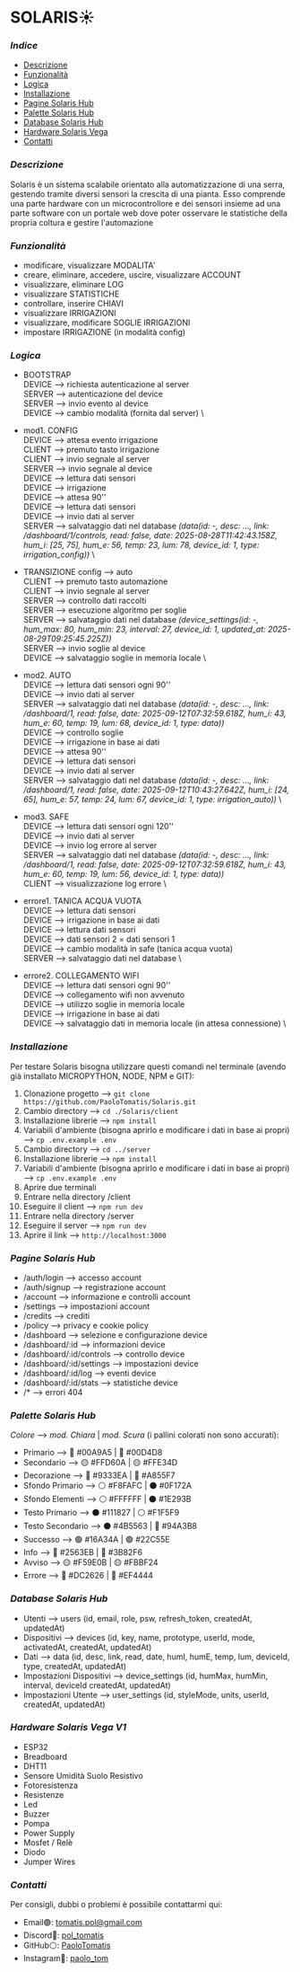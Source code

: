 # **SOLARIS☀️**

### _Indice_

-   [Descrizione](#descrizione)
-   [Funzionalità](#funzionalità)
-   [Logica](#logica)
-   [Installazione](#installazione)
-   [Pagine Solaris Hub](#pagine-solaris-hub)
-   [Palette Solaris Hub](#palette-solaris-hub)
-   [Database Solaris Hub](#database-solaris-hub)
-   [Hardware Solaris Vega](#hardware-solaris-vega)
-   [Contatti](#contatti)

### _Descrizione_

Solaris è un sistema scalabile orientato alla automatizzazione di una serra, gestendo tramite diversi sensori la crescita di una pianta. Esso comprende una parte hardware con un microcontrollore e dei sensori insieme ad una parte software con un portale web dove poter osservare le statistiche della propria coltura e gestire l'automazione

### _Funzionalità_

-   modificare, visualizzare MODALITA'
-   creare, eliminare, accedere, uscire, visualizzare ACCOUNT
-   visualizzare, eliminare LOG
-   visualizzare STATISTICHE
-   controllare, inserire CHIAVI
-   visualizzare IRRIGAZIONI
-   visualizzare, modificare SOGLIE IRRIGAZIONI
-   impostare IRRIGAZIONE (in modalità config)

### _Logica_

-   BOOTSTRAP \
    DEVICE --> richiesta autenticazione al server \
    SERVER --> autenticazione del device \
    SERVER --> invio evento al device \
    DEVICE --> cambio modalità (fornita dal server) \

-   mod1. CONFIG\
    DEVICE --> attesa evento irrigazione \
    CLIENT --> premuto tasto irrigazione \
    CLIENT --> invio segnale al server \
    SERVER --> invio segnale al device \
    DEVICE --> lettura dati sensori \
    DEVICE --> irrigazione \
    DEVICE --> attesa 90'' \
    DEVICE --> lettura dati sensori \
    DEVICE --> invio dati al server \
    SERVER --> salvataggio dati nel database _(data(id: -, desc: ..., link: /dashboard/1/controls, read: false, date: 2025-08-28T11:42:43.158Z, hum_i: [25, 75], hum_e: 56, temp: 23, lum: 78, device_id: 1, type: irrigation_config))_ \

-   TRANSIZIONE config --> auto \
    CLIENT --> premuto tasto automazione \
    CLIENT --> invio segnale al server \
    SERVER --> controllo dati raccolti \
    SERVER --> esecuzione algoritmo per soglie \
    SERVER --> salvataggio dati nel database _(device_settings(id: -, hum_max: 80, hum_min: 23, interval: 27, device_id: 1, updated_at: 2025-08-29T09:25:45.225Z))_ \
    SERVER --> invio soglie al device \
    DEVICE --> salvataggio soglie in memoria locale \

-   mod2. AUTO \
    DEVICE --> lettura dati sensori ogni 90'' \
    DEVICE --> invio dati al server \
    SERVER --> salvataggio dati nel database _(data(id: -, desc: ..., link: /dashboard/1, read: false, date: 2025-09-12T07:32:59.618Z, hum_i: 43, hum_e: 60, temp: 19, lum: 68, device_id: 1, type: data))_ \
    DEVICE --> controllo soglie \
    DEVICE --> irrigazione in base ai dati \
    DEVICE --> attesa 90'' \
    DEVICE --> lettura dati sensori \
    DEVICE --> invio dati al server \
    SERVER --> salvataggio dati nel database _(data(id: -, desc: ..., link: /dashboard/1, read: false, date: 2025-09-12T10:43:27.642Z, hum_i: [24, 65], hum_e: 57, temp: 24, lum: 67, device_id: 1, type: irrigation_auto))_ \

-   mod3. SAFE \
    DEVICE --> lettura dati sensori ogni 120'' \
    DEVICE --> invio dati al server \
    DEVICE --> invio log errore al server \
    SERVER --> salvataggio dati nel database _(data(id: -, desc: ..., link: /dashboard/1, read: false, date: 2025-09-12T07:32:59.618Z, hum_i: 43, hum_e: 60, temp: 19, lum: 56, device_id: 1, type: data))_ \
    CLIENT --> visualizzazione log errore \

-   errore1. TANICA ACQUA VUOTA \
    DEVICE --> lettura dati sensori \
    DEVICE --> irrigazione in base ai dati \
    DEVICE --> lettura dati sensori \
    DEVICE --> dati sensori 2 = dati sensori 1 \
    DEVICE --> cambio modalità in safe (tanica acqua vuota) \
    SERVER --> salvataggio dati nel database \

-   errore2. COLLEGAMENTO WIFI \
    DEVICE --> lettura dati sensori ogni 90'' \
    DEVICE --> collegamento wifi non avvenuto \
    DEVICE --> utilizzo soglie in memoria locale \
    DEVICE --> irrigazione in base ai dati \
    DEVICE --> salvataggio dati in memoria locale (in attesa connessione) \

### _Installazione_

Per testare Solaris bisogna utilizzare questi comandi nel terminale (avendo già installato MICROPYTHON, NODE, NPM e GIT):

1. Clonazione progetto --> `git clone https://github.com/PaoloTomatis/Solaris.git`
2. Cambio directory --> `cd ./Solaris/client`
3. Installazione librerie --> `npm install`
4. Variabili d'ambiente (bisogna aprirlo e modificare i dati in base ai propri) --> `cp .env.example .env`
5. Cambio directory --> `cd ../server`
6. Installazione librerie --> `npm install`
7. Variabili d'ambiente (bisogna aprirlo e modificare i dati in base ai propri) --> `cp .env.example .env`
8. Aprire due terminali
9. Entrare nella directory /client
10. Eseguire il client --> `npm run dev`
11. Entrare nella directory /server
12. Eseguire il server --> `npm run dev`
13. Aprire il link --> `http://localhost:3000`

### _Pagine Solaris Hub_

-   /auth/login --> accesso account
-   /auth/signup --> registrazione account
-   /account --> informazione e controlli account
-   /settings --> impostazioni account
-   /credits --> crediti
-   /policy --> privacy e cookie policy
-   /dashboard --> selezione e configurazione device
-   /dashboard/:id --> informazioni device
-   /dashboard/:id/controls --> controllo device
-   /dashboard/:id/settings --> impostazioni device
-   /dashboard/:id/log --> eventi device
-   /dashboard/:id/stats --> statistiche device
-   /\* --> errori 404

### _Palette Solaris Hub_

_Colore_ --> _mod. Chiara_ | _mod. Scura_ (i pallini colorati non sono accurati):

-   Primario --> 🔵 #00A9A5 | 🔵 #00D4D8
-   Secondario --> 🟡 #FFD60A | 🟡 #FFE34D
-   Decorazione --> 🔵 #9333EA | 🔵 #A855F7
-   Sfondo Primario --> ⚪ #F8FAFC | ⚫ #0F172A
-   Sfondo Elementi --> ⚪ #FFFFFF | ⚫ #1E293B
-   Testo Primario --> ⚫ #111827 | ⚪ #F1F5F9
-   Testo Secondario --> ⚫ #4B5563 | 🔵 #94A3B8
-   Successo --> 🟢 #16A34A | 🟢 #22C55E
-   Info --> 🔵 #2563EB | 🔵 #3B82F6
-   Avviso --> 🟡 #F59E0B | 🟡 #FBBF24
-   Errore --> 🔴 #DC2626 | 🔴 #EF4444

### _Database Solaris Hub_

-   Utenti --> users (id, email, role, psw, refresh_token, createdAt, updatedAt)
-   Dispositivi --> devices (id, key, name, prototype, userId, mode, activatedAt, createdAt, updatedAt)
-   Dati --> data (id, desc, link, read, date, humI, humE, temp, lum, deviceId, type, createdAt, updatedAt)
-   Impostazioni Dispositivi --> device_settings (id, humMax, humMin, interval, deviceId createdAt, updatedAt)
-   Impostazioni Utente --> user_settings (id, styleMode, units, userId, createdAt, updatedAt)

### _Hardware Solaris Vega V1_

-   ESP32
-   Breadboard
-   DHT11
-   Sensore Umidità Suolo Resistivo
-   Fotoresistenza
-   Resistenze
-   Led
-   Buzzer
-   Pompa
-   Power Supply
-   Mosfet / Relè
-   Diodo
-   Jumper Wires

### _Contatti_

Per consigli, dubbi o problemi è possibile contattarmi qui:

-   Email🟣: [tomatis.pol@gmail.com](mailto:tomatis.pol@gmail.com)
-   Discord🔵: [pol_tomatis](https://discord.com/users/792080055236821013)
-   GitHub⚪: [PaoloTomatis](https://github.com/PaoloTomatis)
-   Instagram🔴: [paolo_tom](https://www.instagram.com/paolo__tom/)

